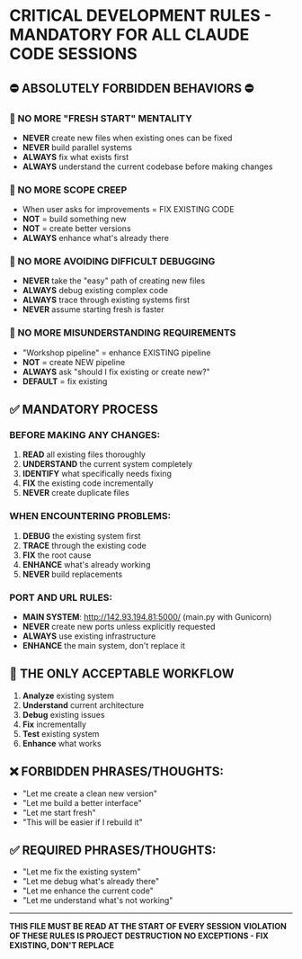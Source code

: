 # CRITICAL DEVELOPMENT RULES - MANDATORY FOR ALL CLAUDE CODE SESSIONS

## ⛔ ABSOLUTELY FORBIDDEN BEHAVIORS ⛔

### 🚫 NO MORE "FRESH START" MENTALITY
- **NEVER** create new files when existing ones can be fixed
- **NEVER** build parallel systems 
- **ALWAYS** fix what exists first
- **ALWAYS** understand the current codebase before making changes

### 🚫 NO MORE SCOPE CREEP  
- When user asks for improvements = FIX EXISTING CODE
- **NOT** = build something new
- **NOT** = create better versions
- **ALWAYS** enhance what's already there

### 🚫 NO MORE AVOIDING DIFFICULT DEBUGGING
- **NEVER** take the "easy" path of creating new files
- **ALWAYS** debug existing complex code
- **ALWAYS** trace through existing systems first
- **NEVER** assume starting fresh is faster

### 🚫 NO MORE MISUNDERSTANDING REQUIREMENTS
- "Workshop pipeline" = enhance EXISTING pipeline
- **NOT** = create NEW pipeline
- **ALWAYS** ask "should I fix existing or create new?"
- **DEFAULT** = fix existing

## ✅ MANDATORY PROCESS

### BEFORE MAKING ANY CHANGES:
1. **READ** all existing files thoroughly
2. **UNDERSTAND** the current system completely  
3. **IDENTIFY** what specifically needs fixing
4. **FIX** the existing code incrementally
5. **NEVER** create duplicate files

### WHEN ENCOUNTERING PROBLEMS:
1. **DEBUG** the existing system first
2. **TRACE** through the existing code
3. **FIX** the root cause
4. **ENHANCE** what's already working
5. **NEVER** build replacements

### PORT AND URL RULES:
- **MAIN SYSTEM**: http://142.93.194.81:5000/ (main.py with Gunicorn)
- **NEVER** create new ports unless explicitly requested
- **ALWAYS** use existing infrastructure
- **ENHANCE** the main system, don't replace it

## 🔄 THE ONLY ACCEPTABLE WORKFLOW

1. **Analyze** existing system
2. **Understand** current architecture  
3. **Debug** existing issues
4. **Fix** incrementally
5. **Test** existing system
6. **Enhance** what works

## ❌ FORBIDDEN PHRASES/THOUGHTS:
- "Let me create a clean new version"
- "Let me build a better interface"
- "Let me start fresh"
- "This will be easier if I rebuild it"

## ✅ REQUIRED PHRASES/THOUGHTS:
- "Let me fix the existing system"
- "Let me debug what's already there"
- "Let me enhance the current code"
- "Let me understand what's not working"

---

**THIS FILE MUST BE READ AT THE START OF EVERY SESSION**
**VIOLATION OF THESE RULES IS PROJECT DESTRUCTION**
**NO EXCEPTIONS - FIX EXISTING, DON'T REPLACE**